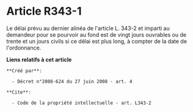 # Article R343-1

Le délai prévu au dernier alinéa de l'article L. 343-2 et imparti au demandeur pour se pourvoir au fond est de vingt jours
ouvrables ou de trente et un jours civils si ce délai est plus long, à compter de la date de l'ordonnance.

**Liens relatifs à cet article**

	**Créé par**:

	  - Décret n°2008-624 du 27 juin 2008 - art. 4

	**Cite**:

	  - Code de la propriété intellectuelle - art. L343-2
